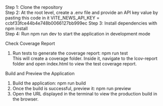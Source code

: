 
Step 1: Clone the repository  
Step 2: At the root level, create a .env file and provide an API key value by pasting this code in it
VITE_NEWS_API_KEY = ccbf33fce44b4e748b0066127bb999ec
Step 3: Install dependencies with npm install  
Step 4: Run npm run dev to start the application in development mode 


Check Coverage Report  
1. Run tests to generate the coverage report: npm run test  
   This will create a coverage folder. Inside it, navigate to the lcov-report folder and open index.html to view the test coverage report.

Build and Preview the Application  
1. Build the application: npm run build  
2. Once the build is successful, preview it: npm run preview  
3. Open the URL displayed in the terminal to view the production build in the browser.
